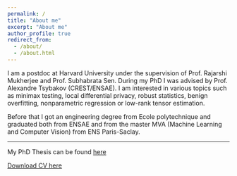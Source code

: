 ```yaml
---
permalink: /
title: "About me"
excerpt: "About me"
author_profile: true
redirect_from: 
  - /about/
  - /about.html
---
```

I am a postdoc at Harvard University under the supervision of Prof. Rajarshi Mukherjee and Prof. Subhabrata Sen. During my PhD I was advised by Prof. Alexandre Tsybakov (CREST/ENSAE). 
I am interested in various topics such as minimax testing, local differential privacy, robust statistics, benign overfitting, nonparametric regression or low-rank tensor estimation.

Before that I got an engineering degree from Ecole polytechnique and graduated both from ENSAE and from the master MVA (Machine Learning and Computer Vision) 
from ENS Paris-Saclay.

------

My PhD Thesis can be found [here](/files/Thesis_Julien_CHHOR.pdf)


[Download CV here](/files/CV_Julien_CHHOR.pdf)
